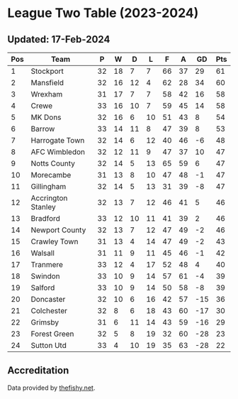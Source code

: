 # League Two Table (2023-2024)
## Updated: 17-Feb-2024

| Pos | Team | P | W | D | L | F | A | GD | Pts |
| --- | --- | --- | --- | --- | --- | --- | --- | --- | --- |
| 1 | Stockport | 32 | 18 | 7 | 7 | 66 | 37 | 29 | 61 |
| 2 | Mansfield | 32 | 16 | 12 | 4 | 62 | 28 | 34 | 60 |
| 3 | Wrexham | 31 | 17 | 7 | 7 | 58 | 42 | 16 | 58 |
| 4 | Crewe | 33 | 16 | 10 | 7 | 59 | 45 | 14 | 58 |
| 5 | MK Dons | 32 | 16 | 6 | 10 | 51 | 43 | 8 | 54 |
| 6 | Barrow | 33 | 14 | 11 | 8 | 47 | 39 | 8 | 53 |
| 7 | Harrogate Town | 32 | 14 | 6 | 12 | 40 | 46 | -6 | 48 |
| 8 | AFC Wimbledon | 32 | 12 | 11 | 9 | 47 | 37 | 10 | 47 |
| 9 | Notts County | 32 | 14 | 5 | 13 | 65 | 59 | 6 | 47 |
| 10 | Morecambe | 31 | 13 | 8 | 10 | 47 | 48 | -1 | 47 |
| 11 | Gillingham | 32 | 14 | 5 | 13 | 31 | 39 | -8 | 47 |
| 12 | Accrington Stanley | 32 | 13 | 7 | 12 | 46 | 41 | 5 | 46 |
| 13 | Bradford | 33 | 12 | 10 | 11 | 41 | 39 | 2 | 46 |
| 14 | Newport County | 32 | 13 | 7 | 12 | 47 | 49 | -2 | 46 |
| 15 | Crawley Town | 31 | 13 | 4 | 14 | 47 | 49 | -2 | 43 |
| 16 | Walsall | 31 | 11 | 9 | 11 | 45 | 46 | -1 | 42 |
| 17 | Tranmere | 33 | 12 | 4 | 17 | 52 | 48 | 4 | 40 |
| 18 | Swindon | 33 | 10 | 9 | 14 | 57 | 61 | -4 | 39 |
| 19 | Salford | 33 | 10 | 9 | 14 | 50 | 58 | -8 | 39 |
| 20 | Doncaster | 32 | 10 | 6 | 16 | 42 | 57 | -15 | 36 |
| 21 | Colchester | 32 | 8 | 6 | 18 | 43 | 60 | -17 | 30 |
| 22 | Grimsby | 31 | 6 | 11 | 14 | 43 | 59 | -16 | 29 |
| 23 | Forest Green | 32 | 5 | 8 | 19 | 32 | 60 | -28 | 23 |
| 24 | Sutton Utd | 33 | 4 | 10 | 19 | 35 | 63 | -28 | 22 |

## Accreditation 

Data provided by [thefishy.net](https://www.thefishy.net/).